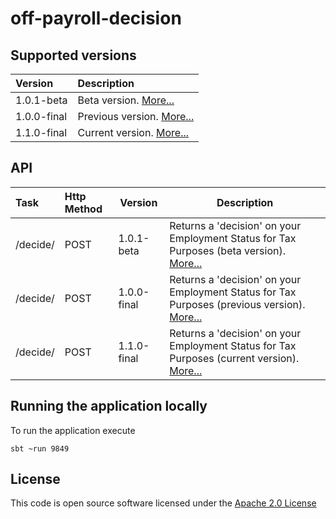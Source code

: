 # off-payroll-decision


## Supported versions
| Version | Description |
|:--------|:------------|
|1.0.1-beta|Beta version. [More...](./docs/api_1.0.1-beta.md)|
|1.0.0-final|Previous version. [More...](./docs/api_1.0.0-final.md)|
|1.1.0-final|Current version. [More...](./docs/api_1.1.0-final.md)|


## API
| Task    | Http Method | Version   | Description |
|:--------|:------------|-----------|-------------|
|/decide/ | POST        |1.0.1-beta |Returns a 'decision' on your Employment Status for Tax Purposes (beta version). [More...](./docs/api_1.0.1-beta.md)|
|/decide/ | POST        |1.0.0-final|Returns a 'decision' on your Employment Status for Tax Purposes (previous version). [More...](./docs/api_1.0.0-final.md)|
|/decide/ | POST        |1.1.0-final|Returns a 'decision' on your Employment Status for Tax Purposes (current version). [More...](./docs/api_1.1.0-final.md)|


## Running the application locally
To run the application execute

```
sbt ~run 9849

```

## License

This code is open source software licensed under the [Apache 2.0 License](http://www.apache.org/licenses/LICENSE-2.0.html)
